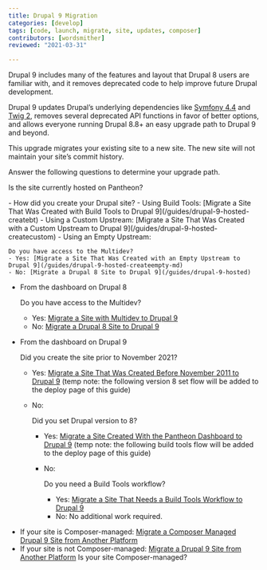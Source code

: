 ```yaml
---
title: Drupal 9 Migration
categories: [develop]
tags: [code, launch, migrate, site, updates, composer]
contributors: [wordsmither]
reviewed: "2021-03-31"

---
```

Drupal 9 includes many of the features and layout that Drupal 8 users are familiar with, and it removes deprecated code to help improve future Drupal development.

Drupal 9 updates Drupal’s underlying dependencies like [Symfony 4.4](https://symfony.com/releases/4.4) and [Twig 2](https://twig.symfony.com/doc/2.x/index.html), removes several deprecated API functions in favor of better options, and allows everyone running Drupal 8.8+ an easy upgrade path to Drupal 9 and beyond.

<Alert title="Note" type="info" >

This upgrade migrates your existing site to a new site.  The new site will not maintain your site’s commit history.

</Alert>

Answer the following questions to determine your upgrade path.

Is the site currently hosted on Pantheon?

<TabList>

<Tab title="Yes" id="hosted-yes" active={true}>
- How did you create your Drupal site?
  - Using Build Tools: [Migrate a Site That Was Created with Build Tools to Drupal 9](/guides/drupal-9-hosted-createbt)
  - Using a Custom Upstream: [Migrate a Site That Was Created with a Custom Upstream to Drupal 9](/guides/drupal-9-hosted-createcustom)
  - Using an Empty Upstream:

    Do you have access to the Multidev?
    - Yes: [Migrate a Site That Was Created with an Empty Upstream to Drupal 9](/guides/drupal-9-hosted-createempty-md)
    - No: [Migrate a Drupal 8 Site to Drupal 9](/guides/drupal-9-hosted)
  - From the dashboard on Drupal 8

    Do you have access to the Multidev?
    - Yes: [Migrate a Site with Multidev to Drupal 9](/guides/drupal-9-hosted-md)
    - No: [Migrate a Drupal 8 Site to Drupal 9](/guides/drupal-9-hosted)
  - From the dashboard on Drupal 9

    Did you create the site prior to November 2021?
    - Yes: [Migrate a Site That Was Created Before November 2011 to Drupal 9](/guides/drupal-9-hosted-pre112021) (temp note: the following version 8 set flow will be added to the deploy page of this guide)
    - No: 

      Did you set Drupal version to 8?
      - Yes: [Migrate a Site Created With the Pantheon Dashboard to Drupal 9](/guides/drupal-9-hosted-createdashboard-set8) (temp note: the following build tools flow will be added to the deploy page of this guide)
      - No: 

        Do you need a Build Tools workflow?
        - Yes: [Migrate a Site That Needs a Build Tools Workflow to Drupal 9](/guides/drupal-9-hosted-btworkflow)
        - No: No additional work required.


</Tab>
<Tab title="No" id="hosted-yes">

- If your site is Composer-managed: [Migrate a Composer Managed Drupal 9 Site from Another Platform](/guides/drupal-9-unhosted-composer)
- If your site is not Composer-managed: [Migrate a Drupal 9 Site from Another Platform](/guides/drupal-9-unhosted)
Is your site Composer-managed?

</Tab>
</TabList>


